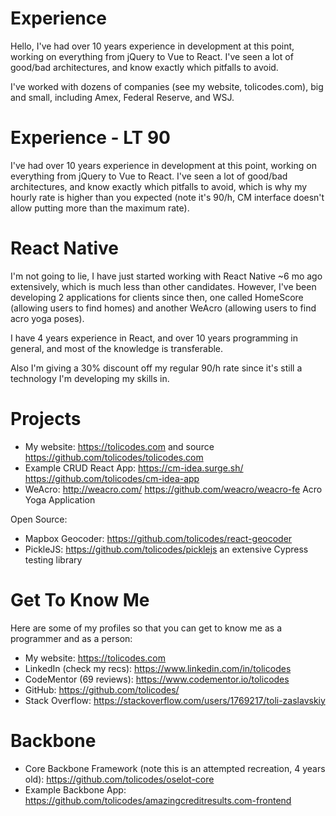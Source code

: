 # Experience 

Hello,
I've had over 10 years experience in development at this point, working on everything from jQuery to Vue to React. I've seen a lot of good/bad architectures, and know exactly which pitfalls to avoid. 

I've worked with dozens of companies (see my website, tolicodes.com), big and small, including Amex, Federal Reserve, and WSJ.

# Experience - LT 90
I've had over 10 years experience in development at this point, working on everything from jQuery to Vue to React. I've seen a lot of good/bad architectures, and know exactly which pitfalls to avoid, which is why my hourly rate is higher than you expected (note it's 90/h, CM interface doesn't allow putting more than the maximum rate). 

# React Native
I'm not going to lie, I have just started working with React Native ~6 mo ago extensively, which is much less than other candidates. However, I've been developing 2 applications for clients since then, one called HomeScore (allowing users to find homes) and another WeAcro (allowing users to find acro yoga poses).

I have 4 years experience in React, and over 10 years programming in general, and most of the knowledge is transferable. 

Also I'm giving a 30% discount off my regular 90/h rate since it's still a technology I'm developing my skills in.

# Projects
- My website: https://tolicodes.com  and source https://github.com/tolicodes/tolicodes.com
- Example CRUD React App: https://cm-idea.surge.sh/ https://github.com/tolicodes/cm-idea-app
- WeAcro: http://weacro.com/ https://github.com/weacro/weacro-fe Acro Yoga Application

Open Source:
- Mapbox Geocoder: https://github.com/tolicodes/react-geocoder
- PickleJS: https://github.com/tolicodes/picklejs an extensive Cypress testing library

# Get To Know Me
Here are some of my profiles so that you can get to know me as a programmer and as a person:
- My website: https://tolicodes.com 
- LinkedIn (check my recs): https://www.linkedin.com/in/tolicodes
- CodeMentor (69 reviews): https://www.codementor.io/tolicodes
- GitHub: https://github.com/tolicodes/
- Stack Overflow: https://stackoverflow.com/users/1769217/toli-zaslavskiy

# Backbone
- Core Backbone Framework (note this is an attempted recreation, 4 years old): https://github.com/tolicodes/oselot-core
- Example Backbone App: https://github.com/tolicodes/amazingcreditresults.com-frontend

<!--stackedit_data:
eyJoaXN0b3J5IjpbLTIxNDY5NTg4NjRdfQ==
-->